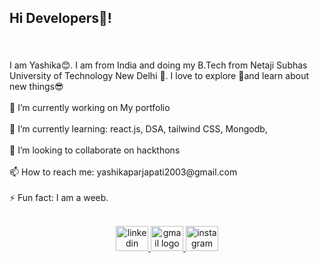 <h2 align="left">Hi  Developers👋!</h2>

###

<br clear="both">

<p align="left">I am Yashika😊. I am from India and  doing my B.Tech from Netaji Subhas University of Technology  New Delhi 🏫. I love to explore 💖and learn about new things😎<br><br>🔭 I’m currently working on My portfolio<br><br>🌱 I’m currently learning: react.js, DSA, tailwind CSS, Mongodb,<br><br>👯 I’m looking to collaborate on hackthons<br><br>📫 How to reach me: yashikaparjapati2003@gmail.com<br><br>⚡ Fun fact: I am a weeb.</p>



<br clear="both">

<div align="center">
  <a href="https://www.linkedin.com/in/yashika-prajapati-0aa678271/" target="_blank">
    <img src="https://raw.githubusercontent.com/maurodesouza/profile-readme-generator/master/src/assets/icons/social/linkedin/default.svg" width="52" height="40" alt="linkedin logo"  />
  </a>
  <a href="yashikaparjapati2003@gmail.com" target="_blank">
    <img src="https://raw.githubusercontent.com/maurodesouza/profile-readme-generator/master/src/assets/icons/social/gmail/default.svg" width="52" height="40" alt="gmail logo"  />
  </a>
  <img src="https://raw.githubusercontent.com/maurodesouza/profile-readme-generator/master/src/assets/icons/social/instagram/default.svg" width="52" height="40" alt="instagram logo"  />
</div>

###
